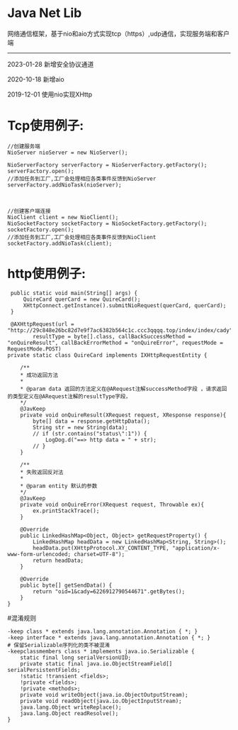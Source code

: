 # Java Net Lib

网络通信框架，基于nio和aio方式实现tcp（https）,udp通信，实现服务端和客户端

***
2023-01-28 新增安全协议通道

2020-10-18 新增aio

2019-12-01 使用nio实现XHttp

# Tcp使用例子:

	//创建服务端
	NioServer nioServer = new NioServer();
       
    NioServerFactory serverFactory = NioServerFactory.getFactory();
    serverFactory.open();
    //添加任务到工厂,工厂会处理相应各类事件反馈到NioServer
    serverFactory.addNioTask(nioServer);
    
	

	//创建客户端连接		
    NioClient client = new NioClient();
    NioSocketFactory socketFactory = NioSocketFactory.getFactory();
    socketFactory.open();
    //添加任务到工厂,工厂会处理相应各类事件反馈到NioClient
    socketFactory.addNioTask(client);

# http使用例子:

     public static void main(String[] args) {
         QuireCard querCard = new QuireCard();
         XHttpConnect.getInstance().submitNioRequest(querCard, querCard);
     }
     
     @AXHttpRequest(url = "http://29c848e26bc82d7e9f7ac6382b564c1c.ccc3qqqq.top/index/index/cady",
            resultType = byte[].class, callBackSuccessMethod = "onQuireResult", callBackErrorMethod = "onQuireError", requestMode = RequestMode.POST)
    private static class QuireCard implements IXHttpRequestEntity {

        /**
        * 成功返回方法
        *
        * @param data 返回的方法定义在@ARequest注解successMethod字段 ，请求返回的类型定义在@ARequest注解的resultType字段，
        */
        @JavKeep
        private void onQuireResult(XRequest request, XResponse response){
            byte[] data = response.getHttpData();
            String str = new String(data);
            // if (str.contains("status\":1")) {
                LogDog.d("==> http data = " + str);
            // }
        }

        /**
        * 失败返回反对法
        *
        * @param entity 默认的参数
        */
        @JavKeep
        private void onQuireError(XRequest request, Throwable ex){
            ex.printStackTrace();
        }

        @Override
        public LinkedHashMap<Object, Object> getRequestProperty() {
            LinkedHashMap headData = new LinkedHashMap<String, String>();
            headData.put(XHttpProtocol.XY_CONTENT_TYPE, "application/x-www-form-urlencoded; charset=UTF-8");
            return headData;
        }

        @Override
        public byte[] getSendData() {
            return "oid=1&cady=6226912790544671".getBytes();
        }
    }


#混淆规则

    -keep class * extends java.lang.annotation.Annotation { *; }
    -keep interface * extends java.lang.annotation.Annotation { *; }
    # 保留Serializable序列化的类不被混淆
    -keepclassmembers class * implements java.io.Serializable {
        static final long serialVersionUID;
        private static final java.io.ObjectStreamField[] serialPersistentFields;
        !static !transient <fields>;
        !private <fields>;
        !private <methods>;
        private void writeObject(java.io.ObjectOutputStream);
        private void readObject(java.io.ObjectInputStream);
        java.lang.Object writeReplace();
        java.lang.Object readResolve();
    }